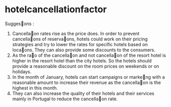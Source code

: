 # hotelcancellationfactor

Sugges􀆟ons :
1. Cancella􀆟on rates rise as the price does. In order to prevent cancella􀆟ons of reserva􀆟ons,
hotels could work on their pricing strategies and try to lower the rates for specific hotels
based on loca􀆟ons. They can also provide some discounts to the consumers.
2. As the ra􀆟o of the cancella􀆟on and not cancella􀆟on of the resort hotel is higher in the
resort hotel than the city hotels. So the hotels should provide a reasonable discount on the
room prices on weekends or on holidays.
3. In the month of January, hotels can start campaigns or marke􀆟ng with a reasonable
amount to increase their revenue as the cancella􀆟on is the highest in this month.
4. They can also increase the quality of their hotels and their services mainly in Portugal to
reduce the cancella􀆟on rate.
